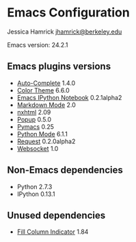 # Emacs Configuration

Jessica Hamrick
jhamrick@berkeley.edu

Emacs version: 24.2.1

## Emacs plugins versions

* [Auto-Complete](https://github.com/auto-complete/auto-complete) 1.4.0
* [Color Theme](http://www.nongnu.org/color-theme/) 6.6.0
* [Emacs IPython Notebook](https://github.com/tkf/emacs-ipython-notebook) 0.2.1alpha2
* [Markdown Mode](http://jblevins.org/projects/markdown-mode/) 2.0
* [nxhtml](httpss://github.com/emacsmirror/nxhtml) 2.09
* [Popup](https://github.com/auto-complete/popup-el) 0.5.0
* [Pymacs](https://github.com/pinard/Pymacs) 0.25
* [Python Mode](https://launchpad.net/python-mode/) 6.1.1
* [Request](https://github.com/tkf/emacs-request) 0.2.0alpha2
* [Websocket](https://github.com/ahyatt/emacs-websocket) 1.0

## Non-Emacs dependencies

* Python 2.7.3
* IPython 0.13.1

## Unused dependencies

* [Fill Column Indicator](https://github.com/alpaker/Fill-Column-Indicator) 1.84
